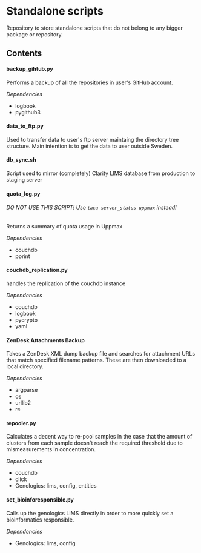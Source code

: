 # Standalone scripts

Repository to store standalone scripts that do not belong to any bigger package or repository.

## Contents

#### backup_gihtub.py
Performs a backup of all the repositories in user's GitHub account.

*Dependencies*

* logbook
* pygithub3

#### data_to_ftp.py
Used to transfer data to user's ftp server maintaing the directory tree structure. Main intention
is to get the data to user outside Sweden.

#### db_sync.sh
Script used to mirror (completely) Clarity LIMS database from production to staging server

#### quota_log.py
###### DO NOT USE THIS SCRIPT! Use `taca server_status uppmax` instead!
Returns a summary of quota usage in Uppmax

*Dependencies*

* couchdb
* pprint

#### couchdb_replication.py
handles the replication of the couchdb instance

*Dependencies*

* couchdb
* logbook
* pycrypto
* yaml

#### ZenDesk Attachments Backup
Takes a ZenDesk XML dump backup file and searches for attachment URLs that match specified
filename patterns. These are then downloaded to a local directory.

*Dependencies*

* argparse
* os
* urllib2
* re

#### repooler.py
Calculates a decent way to re-pool samples in the case that the amount of clusters from each
sample doesn't reach the required threshold due to mismeasurements in concentration.

*Dependencies*

* couchdb
* click
* Genologics: lims, config, entities

#### set_bioinforesponsible.py
Calls up the genologics LIMS directly in order to more quickly set a bioinformatics responsible. 

*Dependencies*

* Genologics: lims, config
